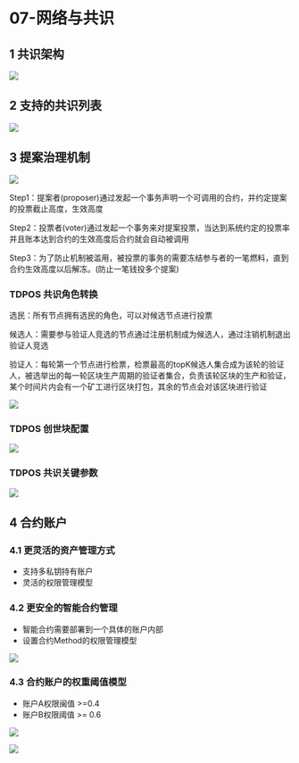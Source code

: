 # 07-网络与共识

## 1 共识架构



![](https://my-img.javaedge.com.cn/javaedge-blog/2024/05/b35ff132c81f84a896f61ad5fd1c99b2.png)

## 2 支持的共识列表



![](https://my-img.javaedge.com.cn/javaedge-blog/2024/05/5bd2ef6b3237e56e73dc0c7f63a69fe6.png)

## 3 提案治理机制



![](https://my-img.javaedge.com.cn/javaedge-blog/2024/05/dadb284a4deb8f27b00ac403e6022af2.png)

Step1：提案者(proposer)通过发起一个事务声明一个可调用的合约，并约定提案的投票截止高度，生效高度

Step2：投票者(voter)通过发起一个事务来对提案投票，当达到系统约定的投票率并且账本达到合约的生效高度后合约就会自动被调用

Step3：为了防止机制被滥用，被投票的事务的需要冻结参与者的一笔燃料，直到合约生效高度以后解冻。(防止一笔钱投多个提案)

### TDPOS 共识角色转换

选民：所有节点拥有选民的角色，可以对候选节点进行投票

候选人：需要参与验证人竞选的节点通过注册机制成为候选人，通过注销机制退出验证人竞选

验证人：每轮第一个节点进行检票，检票最高的topK候选人集合成为该轮的验证人，被选举出的每一轮区块生产周期的验证者集合，负责该轮区块的生产和验证，某个时间片内会有一个矿工进行区块打包，其余的节点会对该区块进行验证

![](https://my-img.javaedge.com.cn/javaedge-blog/2024/05/2ae942c3bf0e2c83f45606541dce999f.png)

### TDPOS 创世块配置



![](https://my-img.javaedge.com.cn/javaedge-blog/2024/05/0b7cde9152a794857343f8d875abed79.png)

### TDPOS 共识关键参数



![](https://my-img.javaedge.com.cn/javaedge-blog/2024/05/c30346eb59034557aba19af56226fb43.png)

## 4 合约账户

### 4.1 更灵活的资产管理方式

- 支持多私钥持有账户
- 灵活的权限管理模型

### 4.2 更安全的智能合约管理

- 智能合约需要部署到一个具体的账户内部
- 设置合约Method的权限管理模型

![](https://my-img.javaedge.com.cn/javaedge-blog/2024/05/2b6a8f065b780de404907e86464caa8a.png)

### 4.3 合约账户的权重阈值模型

- 账户A权限闽值 >=0.4
- 账户B权限阈值 >= 0.6

![](https://my-img.javaedge.com.cn/javaedge-blog/2024/05/8f63fb78c1faad283eef825daaafbe8f.png)



![](https://my-img.javaedge.com.cn/javaedge-blog/2024/05/e4663da07dcaa4876fdc73f5d2a04e84.png)